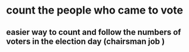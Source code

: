 # count the people who came to vote
## easier way to count and follow the numbers of voters in the election day (chairsman job ) 


